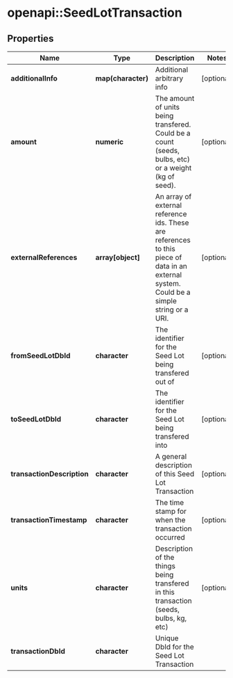 # openapi::SeedLotTransaction

## Properties
Name | Type | Description | Notes
------------ | ------------- | ------------- | -------------
**additionalInfo** | **map(character)** | Additional arbitrary info | [optional] 
**amount** | **numeric** | The amount of units being transfered. Could be a count (seeds, bulbs, etc) or a weight (kg of seed). | [optional] 
**externalReferences** | **array[object]** | An array of external reference ids. These are references to this piece of data in an external system. Could be a simple string or a URI. | [optional] 
**fromSeedLotDbId** | **character** | The identifier for the Seed Lot being transfered out of | [optional] 
**toSeedLotDbId** | **character** | The identifier for the Seed Lot being transfered into | [optional] 
**transactionDescription** | **character** | A general description of this Seed Lot Transaction | [optional] 
**transactionTimestamp** | **character** | The time stamp for when the transaction occurred | [optional] 
**units** | **character** | Description of the things being transfered in this transaction (seeds, bulbs, kg, etc) | [optional] 
**transactionDbId** | **character** | Unique DbId for the Seed Lot Transaction | 


